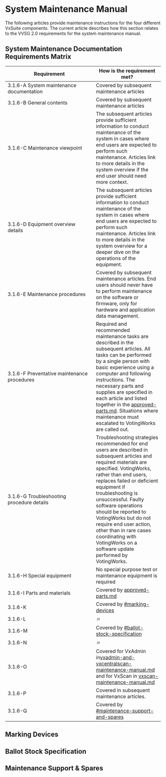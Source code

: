 # System Maintenance Manual

The following articles provide maintenance instructions for the four different VxSuite components. The current article describes how this section relates to the VVSG 2.0 requirements for the system maintenance manual.

## System Maintenance Documentation Requirements Matrix

<table><thead><tr><th width="270">Requirement</th><th>How is the requirement met?</th></tr></thead><tbody><tr><td>3.1.6-A System maintenance documentation</td><td>Covered by subsequent maintenance articles</td></tr><tr><td>3.1.6-B General contents</td><td>Covered by subsequent maintenance articles</td></tr><tr><td>3.1.6-C Maintenance viewpoint</td><td>The subsequent articles provide sufficient information to conduct maintenance of the system in cases where end users are expected to perform such maintenance. Articles link to more details in the system overview if the end user should need more context.</td></tr><tr><td>3.1.6-D Equipment overview details</td><td>The subsequent articles provide sufficient information to conduct maintenance of the system in cases where end users are expected to perform such maintenance. Articles link to more details in the system overview for a deeper dive on the operations of the equipment.</td></tr><tr><td>3.1.6-E Maintenance procedures</td><td>Covered by subsequent maintenance articles. End users should never have to perform maintenance on the software or firmware, only for hardware and application data management.</td></tr><tr><td>3.1.6-F Preventative maintenance procedures</td><td>Required and recommended maintenance tasks are described in the subsequent articles. All tasks can be performed by a single person with basic experience using a computer and following instructions. The necessary parts and supplies are specified in each article and listed together in the <a data-mention href="system-maintenance-manual/approved-parts.md">approved-parts.md</a>. Situations where maintenance must escalated to VotingWorks are called out.</td></tr><tr><td>3.1.6-G Troubleshooting procedure details</td><td>Troubleshooting strategies recommended for end users are described in subsequent articles and required materials are specified. VotingWorks, rather than end users, replaces failed or deficient equipment if troubleshooting is unsuccessful. Faulty software operations should be reported to VotingWorks but do not require end user action, other than in rare cases coordinating with VotingWorks on a software update performed by VotingWorks.</td></tr><tr><td>3.1.6-H Special equipment </td><td>No special purpose test or maintenance equipment is required</td></tr><tr><td>3.1.6-I Parts and materials</td><td>Covered by <a data-mention href="system-maintenance-manual/approved-parts.md">approved-parts.md</a></td></tr><tr><td>3.1.6-K</td><td>Covered by <a data-mention href="system-maintenance-manual.md#marking-devices">#marking-devices</a></td></tr><tr><td>3.1.6-L</td><td>〃</td></tr><tr><td>3.1.6-M</td><td>Covered by <a data-mention href="system-maintenance-manual.md#ballot-stock-specification">#ballot-stock-specification</a></td></tr><tr><td>3.1.6-N</td><td>〃</td></tr><tr><td>3.1.6-O</td><td>Covered for VxAdmin in<a data-mention href="system-maintenance-manual/vxadmin-and-vxcentralscan-maintenance-manual.md">vxadmin-and-vxcentralscan-maintenance-manual.md</a> and for VxScan in <a data-mention href="system-maintenance-manual/vxscan-maintenance-manual.md">vxscan-maintenance-manual.md</a></td></tr><tr><td>3.1.6-P</td><td>Covered in subsequent maintenance articles.</td></tr><tr><td>3.1.6-Q</td><td>Covered by <a data-mention href="system-maintenance-manual.md#maintenance-support-and-spares">#maintenance-support-and-spares</a></td></tr></tbody></table>

## Marking Devices

## Ballot Stock Specification

## Maintenance Support & Spares











